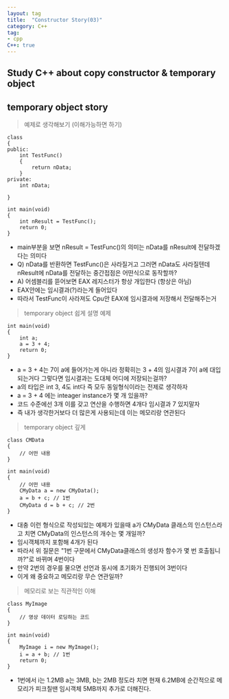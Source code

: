 ```yaml
---
layout: tag
title:  "Constructor Story(03)"
category: C++
tag:
- cpp
C++: true
---
```


## Study C++ about copy constructor & temporary object

## temporary object story

> 예제로 생각해보기 (이해가능하면 하기)

```test
class
{
public:
    int TestFunc()
    {
        return nData;
    }
private:
    int nData;

}

int main(void)
{
    int nResult = TestFunc();
    return 0;
}
```

- main부분을 보면 nResult = TestFunc()의 의미는 nData를 nResult에 전달하겠다는 의미다
- Q) nData를 반환하면 TestFunc()은 사라질거고 그러면 nData도 사라질텐데 nResult에 nData를 전달하는 중간접점은 어떤식으로 동작할까?
- A) 어셈블리를 뜯어보면 EAX 레지스터가 항상 개입한다 (항상은 아님)
- EAX안에는 임시결과(?)라는게 들어있다
- 따라서 TestFunc이 사라져도 Cpu안 EAX에 임시결과에 저장해서 전달해주는거

> temporary object 쉽게 설명 예제

``` temporary object
int main(void)
{
    int a;
    a = 3 + 4;
    return 0;
}
```

- a = 3 + 4는 7이 a에 들어가는게 아니라 정확히는 3 + 4의 임시결과 7이 a에 대입되는거다 그렇다면 임시결과는 도대체 어디에 저장되는걸까?
- a의 타입은 int 3, 4도 int다 즉 모두 동일형식이라는 전제로 생각하자
- a = 3 + 4 에는 inteager instance가 몇 개 있을까?
- 코드 수준에선 3개 이를 갖고 연산을 수행하면 4개다 임시결과 7 있지말자
- 즉 내가 생각한거보다 더 많은게 사용되는데 이는 메모리랑 연관된다

> temporary object 깊게

``` temporary object
class CMData
{
    // 어떤 내용
}

int main(void)
{
    // 어떤 내용
    CMyData a = new CMyData();
    a = b + c; // 1번
    CMyData d = b + c; // 2번
}
````

- 대충 이런 형식으로 작성되있는 예제가 있을때 a가 CMyData 클래스의 인스턴스라고 치면 CMyData의 인스턴스의 개수는 몇 개일까?
- 임시객체까지 포함해 4개가 된다
- 따라서 위 질문은 "1번 구문에서 CMyData클래스의 생성자 함수가 몇 번 호출됩니까?"로 바뀌며 4번이다
- 만약 2번의 경우를 물으면 선언과 동시에 초기화가 진행되어 3번이다
- 이게 왜 중요하고 메모리랑 무슨 연관일까?

> 메모리로 보는 직관적인 이해

``` CMyData가 아닌 MyImage일때
class MyImage
{
    // 영상 데이터 로딩하는 코드
}

int main(void)
{
    MyImage i = new MyImage();
    i = a + b; // 1번
    return 0;
}
```

- 1번에서 i는 1.2MB a는 3MB, b는 2MB 정도라 치면 현재 6.2MB에 순간적으로 메모리가 피크칠땐 임시객체 5MB까지 추가로 더해진다.